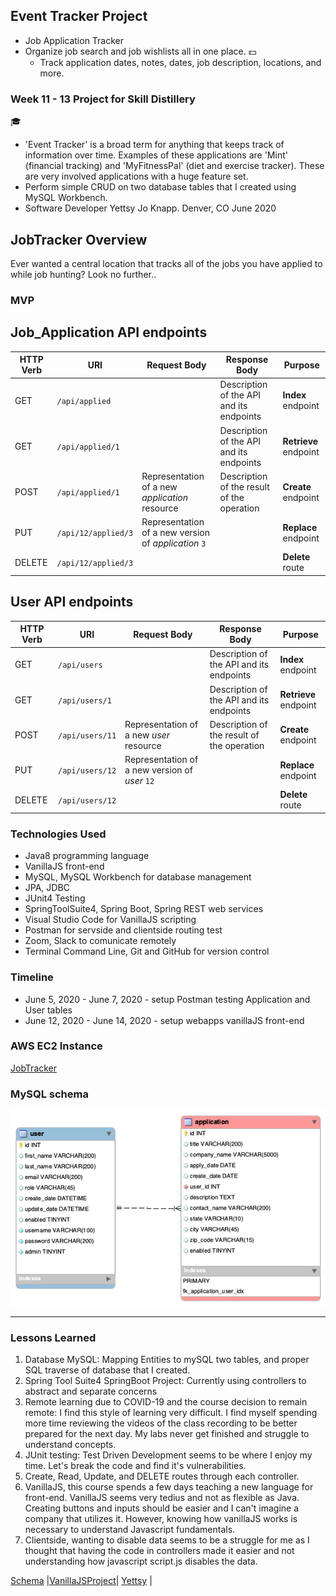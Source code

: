 ## Event Tracker Project
* Job Application Tracker
* Organize job search and job wishlists all in one place.
	:dollar:
  * Track application dates, notes, dates, job description, locations, and more.

### Week 11 - 13 Project for Skill Distillery
:mortar_board:
* 'Event Tracker' is a broad term for anything that keeps track of information over time. Examples of these applications are 'Mint' (financial tracking) and 'MyFitnessPal' (diet and exercise tracker). These are very involved applications with a huge feature set.
* Perform simple CRUD on two database tables that I created using MySQL Workbench.
* Software Developer Yettsy Jo Knapp. Denver, CO June 2020

## JobTracker Overview
 Ever wanted a central location that tracks all of the jobs you have applied to while job hunting?
 Look no further..

### MVP
## Job_Application API endpoints
| HTTP Verb | URI                  | Request Body | Response Body | Purpose |
|-----------|----------------------|--------------|---------------|---------|
| GET       | `/api/applied`            |              | Description of the API and its endpoints | **Index** endpoint |
| GET       | `/api/applied/1`            |              | Description of the API and its endpoints | **Retrieve** endpoint |
| POST      | `/api/applied/1`      | Representation of a new _application_ resource | Description of the result of the operation | **Create** endpoint |
| PUT       | `/api/12/applied/3`   | Representation of a new version of _application_ `3` | | **Replace** endpoint |
| DELETE    | `/api/12/applied/3`   |              | | **Delete** route |

## User API endpoints
| HTTP Verb | URI                  | Request Body | Response Body | Purpose |
|-----------|----------------------|--------------|---------------|---------|
| GET       | `/api/users`            |              | Description of the API and its endpoints | **Index** endpoint |
| GET       | `/api/users/1`            |              | Description of the API and its endpoints | **Retrieve** endpoint |
| POST      | `/api/users/11`      | Representation of a new _user_ resource | Description of the result of the operation | **Create** endpoint |
| PUT       | `/api/users/12`   | Representation of a new version of _user_ `12` | | **Replace** endpoint |
| DELETE    | `/api/users/12`   |              | | **Delete** route |

### Technologies Used
* Java8 programming language
* VanillaJS front-end 
* MySQL, MySQL Workbench for database management
* JPA, JDBC
* JUnit4 Testing
* SpringToolSuite4, Spring Boot, Spring REST web services
* Visual Studio Code for VanillaJS scripting
* Postman for servside and clientside routing test
* Zoom, Slack to comunicate remotely
* Terminal Command Line, Git and GitHub for version control


### Timeline
* June 5, 2020 - June 7, 2020 - setup Postman testing Application and User tables
* June 12, 2020 - June 14, 2020 - setup webapps vanillaJS front-end

### AWS EC2 Instance
[JobTracker](http://3.23.55.198:8080/JobTracker)


### MySQL schema
![JobTracker](https://github.com/yettsyjk/EventTrackerProject/blob/master/DB/jobtrackerdb.png?raw=true)
<hr>

### Lessons Learned
1. Database MySQL: Mapping Entities to mySQL two tables, and proper SQL traverse of database that I created.
1. Spring Tool Suite4 SpringBoot Project: Currently using controllers to abstract and separate concerns
1. Remote learning due to COVID-19 and the course decision to remain remote: I find this style of learning very difficult. I find myself spending more time reviewing the videos of the class recording to be better prepared for the next day. My labs never get finished and struggle to understand concepts.  
1. JUnit testing: Test Driven Development seems to be where I enjoy my time. Let's break the code and find it's vulnerabilities.
1. Create, Read, Update, and DELETE routes through each controller.
1. VanillaJS, this course spends a few days teaching a new language for front-end. VanillaJS seems very tedius and not as flexible as Java. Creating buttons and inputs should be easier and I can't imagine a company that utilizes it. However, knowing how vanillaJS works is necessary to understand Javascript fundamentals.
1. Clientside, wanting to disable data seems to be a struggle for me as I thought that having the code in controllers made it easier and not understanding how javascript script.js disables the data.


[Schema](SCHEMA.md) |[VanillaJSProject](VANILLAJS.md)| [Yettsy](https://www.linkedin.com/in/yettsy-jo-knapp/) |
